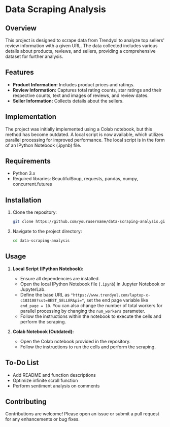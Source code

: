 # Data Scraping Analysis

## Overview
This project is designed to scrape data from Trendyol to analyze top sellers' review information with a given URL. The data collected includes various details about products, reviews, and sellers, providing a comprehensive dataset for further analysis.

## Features
- **Product Information:** Includes product prices and ratings.
- **Review Information:** Captures total rating counts, star ratings and their respective counts, text and images of reviews, and review dates.
- **Seller Information:** Collects details about the sellers.

## Implementation
The project was initially implemented using a Colab notebook, but this method has become outdated. A local script is now available, which utilizes parallel processing for improved performance. The local script is in the form of an IPython Notebook (.ipynb) file.

## Requirements
- Python 3.x
- Required libraries: BeautifulSoup, requests, pandas, numpy, concurrent.futures

## Installation
1. Clone the repository:
    ```bash
    git clone https://github.com/yourusername/data-scraping-analysis.git
    ```
2. Navigate to the project directory:
    ```bash
    cd data-scraping-analysis
    ```

## Usage
1. **Local Script (IPython Notebook):**
    - Ensure all dependencies are installed.
    - Open the local IPython Notebook file (`.ipynb`) in Jupyter Notebook or JupyterLab.
    - Define the base URL as `"https://www.trendyol.com/laptop-x-c103108?sst=BEST_SELLER&pi="`, set the end page variable like `end_page = 10`. You can also change the number of total workers for parallel processing by changing the `num_workers` parameter. 
    - Follow the instructions within the notebook to execute the cells and perform the scraping.

2. **Colab Notebook (Outdated):**
    - Open the Colab notebook provided in the repository.
    - Follow the instructions to run the cells and perform the scraping.

## To-Do List
- Add README and function descriptions
- Optimize infinite scroll function
- Perform sentiment analysis on comments

## Contributing
Contributions are welcome! Please open an issue or submit a pull request for any enhancements or bug fixes.